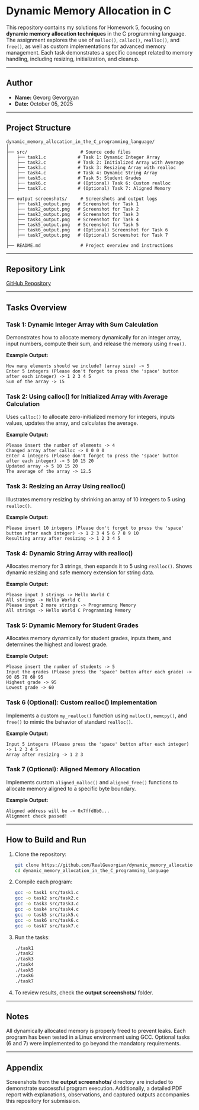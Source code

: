 # Dynamic Memory Allocation in C

This repository contains my solutions for Homework 5, focusing on **dynamic memory allocation techniques** in the C programming language. The assignment explores the use of `malloc()`, `calloc()`, `realloc()`, and `free()`, as well as custom implementations for advanced memory management. Each task demonstrates a specific concept related to memory handling, including resizing, initialization, and cleanup.

---

## Author

* **Name:** Gevorg Gevorgyan
* **Date:** October 05, 2025

---

## Project Structure

```
dynamic_memory_allocation_in_the_C_programming_language/
│
├── src/                    # Source code files
│   ├── task1.c            # Task 1: Dynamic Integer Array
│   ├── task2.c            # Task 2: Initialized Array with Average
│   ├── task3.c            # Task 3: Resizing Array with realloc
│   ├── task4.c            # Task 4: Dynamic String Array
│   ├── task5.c            # Task 5: Student Grades
│   ├── task6.c            # (Optional) Task 6: Custom realloc
│   ├── task7.c            # (Optional) Task 7: Aligned Memory
│
├── output screenshots/     # Screenshots and output logs
│   ├── task1_output.png   # Screenshot for Task 1
│   ├── task2_output.png   # Screenshot for Task 2
│   ├── task3_output.png   # Screenshot for Task 3
│   ├── task4_output.png   # Screenshot for Task 4
│   ├── task5_output.png   # Screenshot for Task 5
│   ├── task6_output.png   # (Optional) Screenshot for Task 6
│   ├── task7_output.png   # (Optional) Screenshot for Task 7
│
├── README.md               # Project overview and instructions
```

---

## Repository Link

[GitHub Repository](https://github.com/RealGevorgian/dynamic_memory_allocation_in_the_C_programming_language.git)

---

## Tasks Overview

### Task 1: Dynamic Integer Array with Sum Calculation

Demonstrates how to allocate memory dynamically for an integer array, input numbers, compute their sum, and release the memory using `free()`.

**Example Output:**

```
How many elements should we include? (array size) -> 5
Enter 5 integers (Please don't forget to press the 'space' button after each integer) -> 1 2 3 4 5
Sum of the array -> 15
```

### Task 2: Using calloc() for Initialized Array with Average Calculation

Uses `calloc()` to allocate zero-initialized memory for integers, inputs values, updates the array, and calculates the average.

**Example Output:**

```
Please insert the number of elements -> 4
Changed array after calloc -> 0 0 0 0
Enter 4 integers (Please don't forget to press the 'space' button after each integer) -> 5 10 15 20
Updated array -> 5 10 15 20
The average of the array -> 12.5
```

### Task 3: Resizing an Array Using realloc()

Illustrates memory resizing by shrinking an array of 10 integers to 5 using `realloc()`.

**Example Output:**

```
Please insert 10 integers (Please don't forget to press the 'space' button after each integer) -> 1 2 3 4 5 6 7 8 9 10
Resulting array after resizing -> 1 2 3 4 5
```

### Task 4: Dynamic String Array with realloc()

Allocates memory for 3 strings, then expands it to 5 using `realloc()`. Shows dynamic resizing and safe memory extension for string data.

**Example Output:**

```
Please input 3 strings -> Hello World C
All strings -> Hello World C
Please input 2 more strings -> Programming Memory
All strings -> Hello World C Programming Memory
```

### Task 5: Dynamic Memory for Student Grades

Allocates memory dynamically for student grades, inputs them, and determines the highest and lowest grade.

**Example Output:**

```
Please insert the number of students -> 5
Input the grades (Please press the 'space' button after each grade) -> 90 85 70 60 95
Highest grade -> 95
Lowest grade -> 60
```

### Task 6 (Optional): Custom realloc() Implementation

Implements a custom `my_realloc()` function using `malloc()`, `memcpy()`, and `free()` to mimic the behavior of standard `realloc()`.

**Example Output:**

```
Input 5 integers (Please press the 'space' button after each integer) -> 1 2 3 4 5
Array after resizing -> 1 2 3
```

### Task 7 (Optional): Aligned Memory Allocation

Implements custom `aligned_malloc()` and `aligned_free()` functions to allocate memory aligned to a specific byte boundary.

**Example Output:**

```
Aligned address will be -> 0x7ffd8b0...
Alignment check passed!
```

---

## How to Build and Run

1. Clone the repository:

   ```bash
   git clone https://github.com/RealGevorgian/dynamic_memory_allocation_in_the_C_programming_language.git
   cd dynamic_memory_allocation_in_the_C_programming_language
   ```

2. Compile each program:

   ```bash
   gcc -o task1 src/task1.c
   gcc -o task2 src/task2.c
   gcc -o task3 src/task3.c
   gcc -o task4 src/task4.c
   gcc -o task5 src/task5.c
   gcc -o task6 src/task6.c
   gcc -o task7 src/task7.c
   ```

3. Run the tasks:

   ```bash
   ./task1
   ./task2
   ./task3
   ./task4
   ./task5
   ./task6
   ./task7
   ```

4. To review results, check the **output screenshots/** folder.

---

## Notes

All dynamically allocated memory is properly freed to prevent leaks. Each program has been tested in a Linux environment using GCC. Optional tasks (6 and 7) were implemented to go beyond the mandatory requirements.

---

## Appendix

Screenshots from the **output screenshots/** directory are included to demonstrate successful program execution. Additionally, a detailed PDF report with explanations, observations, and captured outputs accompanies this repository for submission.

